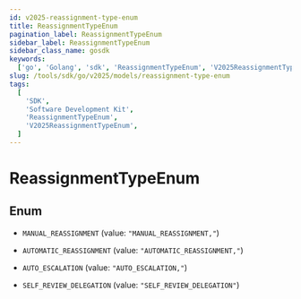 ```yaml
---
id: v2025-reassignment-type-enum
title: ReassignmentTypeEnum
pagination_label: ReassignmentTypeEnum
sidebar_label: ReassignmentTypeEnum
sidebar_class_name: gosdk
keywords:
  ['go', 'Golang', 'sdk', 'ReassignmentTypeEnum', 'V2025ReassignmentTypeEnum']
slug: /tools/sdk/go/v2025/models/reassignment-type-enum
tags:
  [
    'SDK',
    'Software Development Kit',
    'ReassignmentTypeEnum',
    'V2025ReassignmentTypeEnum',
  ]
---
```


# ReassignmentTypeEnum

## Enum

- `MANUAL_REASSIGNMENT` (value: `"MANUAL_REASSIGNMENT,"`)

- `AUTOMATIC_REASSIGNMENT` (value: `"AUTOMATIC_REASSIGNMENT,"`)

- `AUTO_ESCALATION` (value: `"AUTO_ESCALATION,"`)

- `SELF_REVIEW_DELEGATION` (value: `"SELF_REVIEW_DELEGATION"`)

